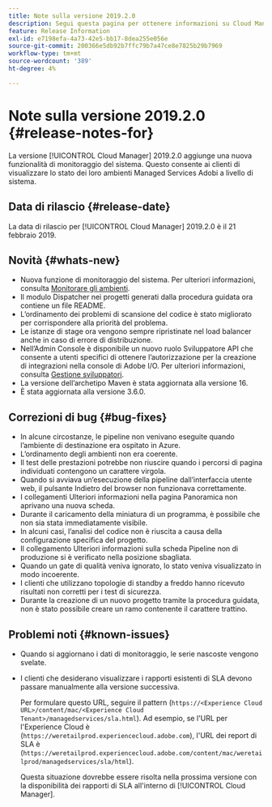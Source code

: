 ```yaml
---
title: Note sulla versione 2019.2.0
description: Segui questa pagina per ottenere informazioni su Cloud Manager 2019.2.0.
feature: Release Information
exl-id: e7198efa-4a73-42e5-bb17-8dea255e056e
source-git-commit: 200366e5db92b7ffc79b7a47ce8e7825b29b7969
workflow-type: tm+mt
source-wordcount: '389'
ht-degree: 4%

---
```


# Note sulla versione 2019.2.0 {#release-notes-for}

La versione [!UICONTROL Cloud Manager] 2019.2.0 aggiunge una nuova funzionalità di monitoraggio del sistema. Questo consente ai clienti di visualizzare lo stato dei loro ambienti Managed Services Adobi a livello di sistema.


## Data di rilascio {#release-date}

La data di rilascio per [!UICONTROL Cloud Manager] 2019.2.0 è il 21 febbraio 2019.

## Novità {#whats-new}

* Nuova funzione di monitoraggio del sistema. Per ulteriori informazioni, consulta [Monitorare gli ambienti](/help/using/monitoring-environments.md).
* Il modulo Dispatcher nei progetti generati dalla procedura guidata ora contiene un file README.
* L’ordinamento dei problemi di scansione del codice è stato migliorato per corrispondere alla priorità del problema.
* Le istanze di stage ora vengono sempre ripristinate nel load balancer anche in caso di errore di distribuzione.
* Nell’Admin Console è disponibile un nuovo ruolo Sviluppatore API che consente a utenti specifici di ottenere l’autorizzazione per la creazione di integrazioni nella console di Adobe I/O. Per ulteriori informazioni, consulta [Gestione sviluppatori](https://www.adobe.com/go/aac_api_prod_learn).
* La versione dell’archetipo Maven è stata aggiornata alla versione 16.
* È stata aggiornata alla versione 3.6.0.

## Correzioni di bug {#bug-fixes}

* In alcune circostanze, le pipeline non venivano eseguite quando l’ambiente di destinazione era ospitato in Azure.
* L’ordinamento degli ambienti non era coerente.
* Il test delle prestazioni potrebbe non riuscire quando i percorsi di pagina individuati contengono un carattere virgola.
* Quando si avviava un’esecuzione della pipeline dall’interfaccia utente web, il pulsante Indietro del browser non funzionava correttamente.
* I collegamenti Ulteriori informazioni nella pagina Panoramica non aprivano una nuova scheda.
* Durante il caricamento della miniatura di un programma, è possibile che non sia stata immediatamente visibile.
* In alcuni casi, l’analisi del codice non è riuscita a causa della configurazione specifica del progetto.
* Il collegamento Ulteriori informazioni sulla scheda Pipeline non di produzione si è verificato nella posizione sbagliata.
* Quando un gate di qualità veniva ignorato, lo stato veniva visualizzato in modo incoerente.
* I clienti che utilizzano topologie di standby a freddo hanno ricevuto risultati non corretti per i test di sicurezza.
* Durante la creazione di un nuovo progetto tramite la procedura guidata, non è stato possibile creare un ramo contenente il carattere trattino.

## Problemi noti {#known-issues}

* Quando si aggiornano i dati di monitoraggio, le serie nascoste vengono svelate.
* I clienti che desiderano visualizzare i rapporti esistenti di SLA devono passare manualmente alla versione successiva.

  Per formulare questo URL, seguire il pattern (`https://<Experience Cloud URL>/content/mac/<Experience Cloud Tenant>/managedservices/sla.html`). Ad esempio, se l&#39;URL per l&#39;Experience Cloud è (`https://weretailprod.experiencecloud.adobe.com`), l&#39;URL dei report di SLA è (`https://weretailprod.experiencecloud.adobe.com/content/mac/weretailprod/managedservices/sla/html`).

  Questa situazione dovrebbe essere risolta nella prossima versione con la disponibilità dei rapporti di SLA all&#39;interno di [!UICONTROL Cloud Manager].
